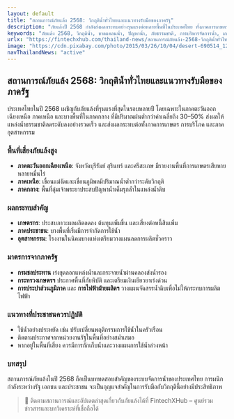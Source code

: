 ```yaml
---
layout: default
title: "สถานการณ์ภัยแล้ง 2568: วิกฤติน้ำทั่วไทยและแนวทางรับมือของภาครัฐ"
description: "ภัยแล้งปี 2568 กำลังส่งผลกระทบอย่างรุนแรงต่อหลายพื้นที่ในประเทศไทย ทั้งภาคการเกษตรและการใช้น้ำในชีวิตประจำวัน ติดตามสรุปสถานการณ์ล่าสุดและแนวทางที่ภาครัฐดำเนินการเพื่อบรรเทาวิกฤติ"
keywords: "ภัยแล้ง 2568, วิกฤติน้ำ, ขาดแคลนน้ำ, ปัญหาน้ำ, ภัยธรรมชาติ, การบริหารจัดการน้ำ, เกษตรแห้งแล้ง, ฝนทิ้งช่วง"
urlx: "https://fintechxhub.com/thailand-news/สถานการณ์ภัยแล้ง-2568-วิกฤติน้ำทั่วไทย"
image: "https://cdn.pixabay.com/photo/2015/03/26/10/04/desert-690514_1280.jpg"
navThailandNews: "active"
---
```


## สถานการณ์ภัยแล้ง 2568: วิกฤติน้ำทั่วไทยและแนวทางรับมือของภาครัฐ

ประเทศไทยในปี 2568 เผชิญกับภัยแล้งที่รุนแรงที่สุดในรอบหลายปี โดยเฉพาะในภาคตะวันออกเฉียงเหนือ ภาคเหนือ และบางพื้นที่ในภาคกลาง ที่มีปริมาณฝนต่ำกว่าค่าเฉลี่ยถึง 30–50% ส่งผลให้แหล่งน้ำธรรมชาติลดระดับลงอย่างรวดเร็ว และส่งผลกระทบต่อทั้งภาคการเกษตร การบริโภค และภาคอุตสาหกรรม

### พื้นที่เสี่ยงภัยแล้งสูง
- **ภาคตะวันออกเฉียงเหนือ**: จังหวัดบุรีรัมย์ สุรินทร์ และศรีสะเกษ มีรายงานพื้นที่การเกษตรเสียหายหลายหมื่นไร่
- **ภาคเหนือ**: เขื่อนแม่งัดและเขื่อนภูมิพลมีปริมาณน้ำต่ำกว่าระดับวิกฤติ
- **ภาคกลาง**: พื้นที่ลุ่มเจ้าพระยาประสบปัญหาน้ำเค็มรุกล้ำในแหล่งน้ำดิบ

### ผลกระทบสำคัญ
- **เกษตรกร**: ประสบภาวะผลผลิตลดลง ต้นทุนเพิ่มขึ้น และเสี่ยงต่อหนี้สินเพิ่ม
- **ภาคประชาชน**: บางพื้นที่เริ่มมีการจำกัดการใช้น้ำ
- **อุตสาหกรรม**: โรงงานในนิคมบางแห่งเตรียมวางแผนลดการผลิตชั่วคราว

### มาตรการจากภาครัฐ
- **กรมชลประทาน** เร่งขุดลอกแหล่งน้ำและกระจายน้ำผ่านคลองส่งน้ำรอง
- **กระทรวงเกษตรฯ** ประกาศพื้นที่ภัยพิบัติ และเตรียมเงินเยียวยาเร่งด่วน
- **การประปาส่วนภูมิภาค** และ **การไฟฟ้าฝ่ายผลิตฯ** วางแผนจัดสรรน้ำดิบเพื่อไม่ให้กระทบการผลิตไฟฟ้า

### แนวทางที่ประชาชนควรปฏิบัติ
- ใช้น้ำอย่างประหยัด เช่น ปรับเปลี่ยนพฤติกรรมการใช้น้ำในครัวเรือน
- ติดตามประกาศจากหน่วยงานรัฐในพื้นที่อย่างสม่ำเสมอ
- หากอยู่ในพื้นที่เสี่ยง ควรมีการกักเก็บน้ำและวางแผนการใช้น้ำล่วงหน้า

### บทสรุป
สถานการณ์ภัยแล้งในปี 2568 ถือเป็นบททดสอบสำคัญของระบบจัดการน้ำของประเทศไทย การผนึกกำลังระหว่างรัฐ เอกชน และประชาชน จะเป็นกุญแจสำคัญในการรับมือกับวิกฤตินี้อย่างมีประสิทธิภาพ

> 📌 ติดตามสถานการณ์และอัปเดตล่าสุดเกี่ยวกับภัยแล้งได้ที่ FintechXHub – ศูนย์รวมข่าวสารและบทวิเคราะห์ที่เชื่อถือได้